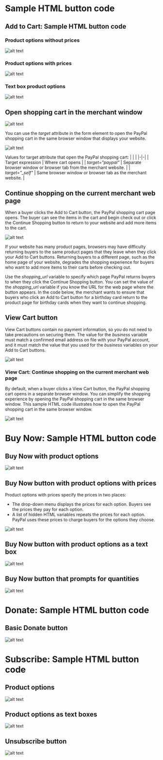 Sample HTML button code 
=======================

Add to Cart: Sample HTML button code
-------------------------------------------

### Product options without prices
![alt text](https://www.paypalobjects.com/ppdevdocs/v2noapi/img/docs/buttons/cart_options_without_prices.png "The Add to Cart button with drop-down options menu:")

### Product options with prices
![alt text](https://www.paypalobjects.com/ppdevdocs/v2noapi/img/docs/buttons/cart_options_with_prices.png "The Add to Cart button with drop-down options menu:")

### Text box product options
![alt text](https://www.paypalobjects.com/ppdevdocs/v2noapi/img/docs/buttons/cart_options_with_prices.png "The Add to Cart button with options text box:")

Open shopping cart in the merchant window
------------------------------------------
![alt text](https://www.paypalobjects.com/webstatic/en_US/developer/docs/pps/demo_add-to-cart-cart-in-pop-up.gif "When a buyer clicks the Add to Cart button, the PayPal shopping cart opens in a separate browser window.")

You can use the *target* attribute in the form element to open the PayPal shopping cart in the same browser window that displays your website.

![alt text](https://www.paypalobjects.com/webstatic/en_US/developer/docs/pps/demo_add-to-cart-cart-in-same-window.gif "You can use the target attribute in the form element to open the PayPal shopping cart in the same browser window that displays your website.")

Values for target attribute that open the PayPal shopping cart: | | | |-|-| | Target expression | Where cart opens | | *target="paypal"* | Separate browser window or browser tab from the merchant website. | | *target="_self"* | Same browser window or browser tab as the merchant website. |


Continue shopping on the current merchant web page
--------------------------------------------------
When a buyer clicks the Add to Cart button, the PayPal shopping cart page opens. The buyer can see the items in the cart and begin check out or click the Continue Shopping button to return to your website and add more items to the cart.

![alt text](https://www.paypalobjects.com/webstatic/en_US/developer/docs/pps/demo_add-to-cart-continue-shopping-button.gif "When a buyer clicks the Add to Cart button, the PayPal shopping cart page opens. The buyer can see the items in the cart and begin check out or click the Continue Shopping button to return to your website and add more items to the cart.")

If your website has many product pages, browsers may have difficulty returning buyers to the same product pages that they leave when they click your Add to Cart buttons. Returning buyers to a different page, such as the home page of your website, degrades the shopping experience for buyers who want to add more items to their carts before checking out.

Use the *shopping_url* variable to specify which page PayPal returns buyers to when they click the Continue Shopping button. You can set the value of the *shopping_url* variable if you know the URL for the web page where the button appears. In the code below, the merchant wants to ensure that buyers who click an Add to Cart button for a birthday card return to the product page for birthday cards when they want to continue shopping.


View Cart button
----------------
View Cart buttons contain no payment information, so you do not need to take precautions on securing them.
The value for the *business* variable must match a confirmed email address on file with your PayPal account, and it must match the value that you used for the *business* variables on your Add to Cart buttons.

![alt text](https://www.paypalobjects.com/en_US/i/btn/btn_viewcart_LG.gif "The View cart button:")

### View Cart: Continue shopping on the current merchant web page
By default, when a buyer clicks a View Cart button, the PayPal shopping cart opens in a separate browser window. You can simplify the shopping experience by opening the PayPal shopping cart in the same browser window.
This sample HTML code illustrates how to open the PayPal shopping cart in the same browser window.

![alt text](https://www.paypalobjects.com/webstatic/en_US/developer/docs/pps/demo_add-to-cart-continue-shopping-button.gif "When buyers click View Cart buttons, the PayPal shopping cart page opens. Buyers can see the items in their carts, and they can begin checking out. In addition, buyers can click the Continue Shopping button to return to your website and add more items to their carts.")


Buy Now: Sample HTML button code
================================


Buy Now with product options
----------------------------

![alt text](https://www.paypalobjects.com/ppdevdocs/v2noapi/img/docs/buttons/img-docs-product-dropdown.svg "This code sample configures a basic Buy Now button with an option menu.")


Buy Now button with product options with prices
-----------------------------------------------

Product options with prices specify the prices in two places:
- The drop-down menu displays the prices for each option. Buyers see the prices they pay for each option.
- A list of hidden HTML variables repeats the prices for each option. PayPal uses these prices to charge buyers for the options they choose.

![alt text](https://www.paypalobjects.com/ppdevdocs/v2noapi/img/docs/buttons/img-docs-product-options-prices.svg "This code sample configures a basic Buy Now button with a drop-down menu of product options. Each option has its own price.")


Buy Now button with product options as a text box
-------------------------------------------------

![alt text](https://www.paypalobjects.com/ppdevdocs/v2noapi/img/docs/buttons/img-docs-product-options.svg "This code sample configures a basic Buy Now button with a text box for entering product options.")


Buy Now button that prompts for quantities
------------------------------------------

![alt text](https://www.paypalobjects.com/ppdevdocs/v2noapi/img/docs/buttons/img-docs-item-quantities.svg "This sample code configures a basic Buy Now button that prompts buyers to specify item quantities. Use this option carefully because buyers might request more items than you have in your inventory.")


Donate: Sample HTML button code
=============================

Basic Donate button
----------------------

![alt text](https://www.paypalobjects.com/en_US/i/btn/btn_donate_LG.gif "The sample code above produces the following result:")


Subscribe: Sample HTML button code
==================================

Product options
---------------

![alt text](https://www.paypalobjects.com/ppdevdocs/v2noapi/img/docs/buttons/subscribe_options_without_prices.png "This sample HTML code illustrates a basic Subscribe button with a drop-down menu of product options.")

Product options as text boxes
-----------------------------

![alt text](https://www.paypalobjects.com/ppdevdocs/v2noapi/img/docs/buttons/subscribe_options_text_box.png "This sample code illustrates a basic Subscribe button with a text box for entering product options.")

Unsubscribe button
------------------

![alt text](https://www.paypalobjects.com/ppdevdocs/v2noapi/img/docs/buttons/subscribe_options_without_prices.png "This code implements an Unsubscribe button that lets subscribers cancel their current, active subscriptions.")
